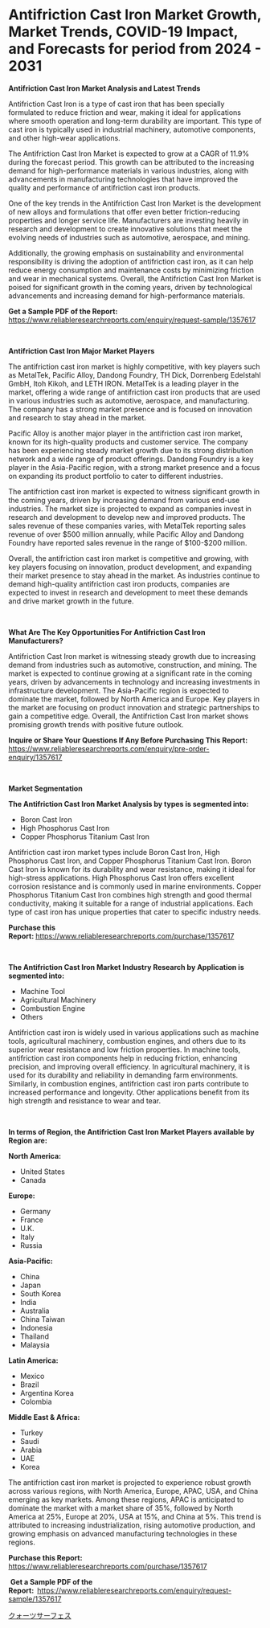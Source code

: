 <p><h1>Antifriction Cast Iron Market Growth, Market Trends, COVID-19 Impact, and Forecasts for period from 2024 - 2031</h1></p><p><strong>Antifriction Cast Iron Market Analysis and Latest Trends</strong></p>
<p><p>Antifriction Cast Iron is a type of cast iron that has been specially formulated to reduce friction and wear, making it ideal for applications where smooth operation and long-term durability are important. This type of cast iron is typically used in industrial machinery, automotive components, and other high-wear applications.</p><p>The Antifriction Cast Iron Market is expected to grow at a CAGR of 11.9% during the forecast period. This growth can be attributed to the increasing demand for high-performance materials in various industries, along with advancements in manufacturing technologies that have improved the quality and performance of antifriction cast iron products.</p><p>One of the key trends in the Antifriction Cast Iron Market is the development of new alloys and formulations that offer even better friction-reducing properties and longer service life. Manufacturers are investing heavily in research and development to create innovative solutions that meet the evolving needs of industries such as automotive, aerospace, and mining.</p><p>Additionally, the growing emphasis on sustainability and environmental responsibility is driving the adoption of antifriction cast iron, as it can help reduce energy consumption and maintenance costs by minimizing friction and wear in mechanical systems. Overall, the Antifriction Cast Iron Market is poised for significant growth in the coming years, driven by technological advancements and increasing demand for high-performance materials.</p></p>
<p><strong>Get a Sample PDF of the Report:&nbsp;</strong> <a href="https://www.reliableresearchreports.com/enquiry/request-sample/1357617">https://www.reliableresearchreports.com/enquiry/request-sample/1357617</a></p>
<p>&nbsp;</p>
<p><strong>Antifriction Cast Iron Major Market Players</strong></p>
<p><p>The antifriction cast iron market is highly competitive, with key players such as MetalTek, Pacific Alloy, Dandong Foundry, TH Dick, Dorrenberg Edelstahl GmbH, Itoh Kikoh, and LETH IRON. MetalTek is a leading player in the market, offering a wide range of antifriction cast iron products that are used in various industries such as automotive, aerospace, and manufacturing. The company has a strong market presence and is focused on innovation and research to stay ahead in the market.</p><p>Pacific Alloy is another major player in the antifriction cast iron market, known for its high-quality products and customer service. The company has been experiencing steady market growth due to its strong distribution network and a wide range of product offerings. Dandong Foundry is a key player in the Asia-Pacific region, with a strong market presence and a focus on expanding its product portfolio to cater to different industries.</p><p>The antifriction cast iron market is expected to witness significant growth in the coming years, driven by increasing demand from various end-use industries. The market size is projected to expand as companies invest in research and development to develop new and improved products. The sales revenue of these companies varies, with MetalTek reporting sales revenue of over $500 million annually, while Pacific Alloy and Dandong Foundry have reported sales revenue in the range of $100-$200 million.</p><p>Overall, the antifriction cast iron market is competitive and growing, with key players focusing on innovation, product development, and expanding their market presence to stay ahead in the market. As industries continue to demand high-quality antifriction cast iron products, companies are expected to invest in research and development to meet these demands and drive market growth in the future.</p></p>
<p>&nbsp;</p>
<p><strong>What Are The Key Opportunities For Antifriction Cast Iron Manufacturers?</strong></p>
<p><p>Antifriction Cast Iron market is witnessing steady growth due to increasing demand from industries such as automotive, construction, and mining. The market is expected to continue growing at a significant rate in the coming years, driven by advancements in technology and increasing investments in infrastructure development. The Asia-Pacific region is expected to dominate the market, followed by North America and Europe. Key players in the market are focusing on product innovation and strategic partnerships to gain a competitive edge. Overall, the Antifriction Cast Iron market shows promising growth trends with positive future outlook.</p></p>
<p><strong>Inquire or Share Your Questions If Any Before Purchasing This Report:</strong> <a href="https://www.reliableresearchreports.com/enquiry/pre-order-enquiry/1357617">https://www.reliableresearchreports.com/enquiry/pre-order-enquiry/1357617</a></p>
<p>&nbsp;</p>
<p><strong>Market Segmentation</strong></p>
<p><strong>The Antifriction Cast Iron Market Analysis by types is segmented into:</strong></p>
<p><ul><li>Boron Cast Iron</li><li>High Phosphorus Cast Iron</li><li>Copper Phosphorus Titanium Cast Iron</li></ul></p>
<p><p>Antifriction cast iron market types include Boron Cast Iron, High Phosphorus Cast Iron, and Copper Phosphorus Titanium Cast Iron. Boron Cast Iron is known for its durability and wear resistance, making it ideal for high-stress applications. High Phosphorus Cast Iron offers excellent corrosion resistance and is commonly used in marine environments. Copper Phosphorus Titanium Cast Iron combines high strength and good thermal conductivity, making it suitable for a range of industrial applications. Each type of cast iron has unique properties that cater to specific industry needs.</p></p>
<p><strong>Purchase this Report:&nbsp;</strong><a href="https://www.reliableresearchreports.com/purchase/1357617">https://www.reliableresearchreports.com/purchase/1357617</a></p>
<p>&nbsp;</p>
<p><strong>The Antifriction Cast Iron Market Industry Research by Application is segmented into:</strong></p>
<p><ul><li>Machine Tool</li><li>Agricultural Machinery</li><li>Combustion Engine</li><li>Others</li></ul></p>
<p><p>Antifriction cast iron is widely used in various applications such as machine tools, agricultural machinery, combustion engines, and others due to its superior wear resistance and low friction properties. In machine tools, antifriction cast iron components help in reducing friction, enhancing precision, and improving overall efficiency. In agricultural machinery, it is used for its durability and reliability in demanding farm environments. Similarly, in combustion engines, antifriction cast iron parts contribute to increased performance and longevity. Other applications benefit from its high strength and resistance to wear and tear.</p></p>
<p>&nbsp;</p>
<p><strong>In terms of Region, the Antifriction Cast Iron Market Players available by Region are:</strong></p>
<p>
    <p> <strong> North America: </strong>
        <ul>
            <li>United States</li>
            <li>Canada</li>
        </ul>
        </p> 
    <p> <strong> Europe: </strong>
        <ul>
            <li>Germany</li>
            <li>France</li>
            <li>U.K.</li>
            <li>Italy</li>
            <li>Russia</li>
        </ul>
        </p> 
    <p> <strong> Asia-Pacific: </strong>
        <ul>
            <li>China</li>
            <li>Japan</li>
            <li>South Korea</li>
            <li>India</li>
            <li>Australia</li>
            <li>China Taiwan</li>
            <li>Indonesia</li>
            <li>Thailand</li>
            <li>Malaysia</li>
        </ul>
        </p> 
    <p> <strong> Latin America: </strong>
        <ul>
            <li>Mexico</li>
            <li>Brazil</li>
            <li>Argentina Korea</li>
            <li>Colombia</li>
        </ul>
        </p> 
    <p> <strong> Middle East & Africa: </strong>
        <ul>
            <li>Turkey</li>
            <li>Saudi</li>
            <li>Arabia</li>
            <li>UAE</li>
            <li>Korea</li>
        </ul>
    </p>
    </p>
<p><p>The antifriction cast iron market is projected to experience robust growth across various regions, with North America, Europe, APAC, USA, and China emerging as key markets. Among these regions, APAC is anticipated to dominate the market with a market share of 35%, followed by North America at 25%, Europe at 20%, USA at 15%, and China at 5%. This trend is attributed to increasing industrialization, rising automotive production, and growing emphasis on advanced manufacturing technologies in these regions.</p></p>
<p><strong>Purchase this Report: </strong><a href="https://www.reliableresearchreports.com/purchase/1357617">https://www.reliableresearchreports.com/purchase/1357617</a></p>
<p>&nbsp;<strong>Get a Sample PDF of the Report:&nbsp;&nbsp;</strong><a href="https://www.reliableresearchreports.com/enquiry/request-sample/1357617">https://www.reliableresearchreports.com/enquiry/request-sample/1357617</a></p>
<p><strong></strong></p>
<p><p><a href="https://github.com/wkuactfdzwizk06/Market-Research-Report-List-1/blob/main/7457340194642.md">クォーツサーフェス</a></p></p>